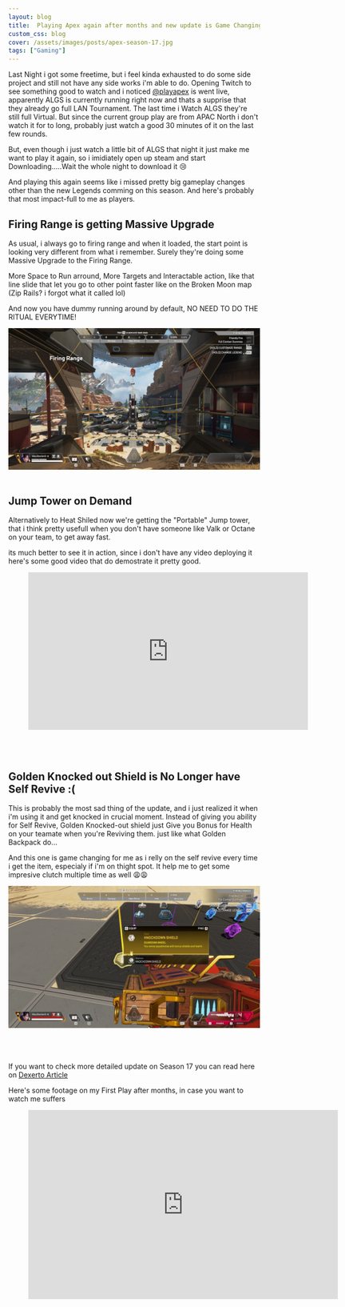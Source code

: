 ```yaml
---
layout: blog
title:  Playing Apex again after months and new update is Game Changing!
custom_css: blog
cover: /assets/images/posts/apex-season-17.jpg
tags: ["Gaming"]
---
```


Last Night i got some freetime, but i feel kinda exhausted to do some side project and still not have any side works i'm able to do.
Opening Twitch to see something good to watch and i noticed [@playapex](https://www.twitch.tv/playapex) is went live, apparently ALGS is currently running right now and thats a supprise that they already go full LAN Tournament. The last time i Watch ALGS they're still full Virtual. But since the current group play are from APAC North i don't watch it for to long, probably just watch a good 30 minutes of it on the last few rounds.

But, even though i just watch a little bit of ALGS that night it just make me want to play it again, so i imidiately open up steam and start Downloading.....Wait the whole night to download it 😢

And playing this again seems like i missed pretty big gameplay changes other than the new Legends comming on this season.
And here's probably that most impact-full to me as players.

## Firing Range is getting Massive Upgrade 

As usual, i always go to firing range and when it loaded, the start point is looking very different from what i remember.
Surely they're doing some Massive Upgrade to the Firing Range.

More Space to Run arround, More Targets and Interactable action, like that line slide that let you go to other point faster like on the Broken Moon map (Zip Rails? i forgot what it called lol)

And now you have dummy running around by default, NO NEED TO DO THE RITUAL EVERYTIME!

![](/assets/images/posts/apex-firing-range-2.0.jpg)
<br/><br/>


## Jump Tower on Demand

Alternatively to Heat Shiled now we're getting the "Portable" Jump tower, that i think pretty usefull when you don't have someone like Valk or Octane on your team, to get away fast.

its much better to see it in action, since i don't have any video deploying it here's some good video that do demostrate it pretty good.

<figure class="video-embed">
<iframe width="560" height="315" src="https://www.youtube-nocookie.com/embed/pBhogj3NFfo" title="YouTube video player" frameborder="0" allow="accelerometer; autoplay; clipboard-write; encrypted-media; gyroscope; picture-in-picture; web-share" allowfullscreen></iframe></figure>
<br/><br/>

## Golden Knocked out Shield is No Longer have Self Revive :(

This is probably the most sad thing of the update, and i just realized it when i'm using it and get knocked in crucial moment.
Instead of giving you ability for Self Revive, Golden Knocked-out shield just Give you Bonus for Health on your teamate when you're Reviving them. just like what Golden Backpack do...

And this one is game changing for me as i relly on the self revive every time i get the item, especialy if i'm on thight spot. It help me to get some impresive clutch multiple time as well 😩😩

![](/assets/images/posts/apex-ko-shields.jpg)

<br/><br/><br/>
If you want to check more detailed update on Season 17 you can read here on [Dexerto Article](https://www.dexerto.com/apex-legends/apex-legends-season-17-update-patch-notes-map-updates-firing-range-2-0-ranked-overhaul-2137912/)

Here's some footage on my First Play after months, in case you want to watch me suffers

<figure class="video-embed"><iframe src="https://player.twitch.tv/?video=1872477961&parent=rizkiepratama.net&autoplay=false" frameborder="0" allowfullscreen="true" scrolling="no" height="378" width="620"></iframe></figure>

